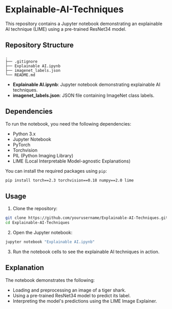 
# Explainable-AI-Techniques

This repository contains a Jupyter notebook demonstrating an explainable AI technique (LIME) using a pre-trained ResNet34 model.

## Repository Structure

```
.
├── .gitignore
├── Explainable AI.ipynb
├── imagenet_labels.json
└── README.md
```

- **Explainable AI.ipynb**: Jupyter notebook demonstrating explainable AI techniques.
- **imagenet_labels.json**: JSON file containing ImageNet class labels.

## Dependencies

To run the notebook, you need the following dependencies:

- Python 3.x
- Jupyter Notebook
- PyTorch
- Torchvision
- PIL (Python Imaging Library)
- LIME (Local Interpretable Model-agnostic Explanations)

You can install the required packages using `pip`:

```sh
pip install torch==2.3 torchvision==0.18 numpy==2.0 lime
```

## Usage

1. Clone the repository:

```sh
git clone https://github.com/yourusername/Explainable-AI-Techniques.git
cd Explainable-AI-Techniques
```

2. Open the Jupyter notebook:

```sh
jupyter notebook "Explainable AI.ipynb"
```

3. Run the notebook cells to see the explainable AI techniques in action.

## Explanation

The notebook demonstrates the following:

- Loading and preprocessing an image of a tiger shark.
- Using a pre-trained ResNet34 model to predict its label.
- Interpreting the model's predictions using the LIME Image Explainer.